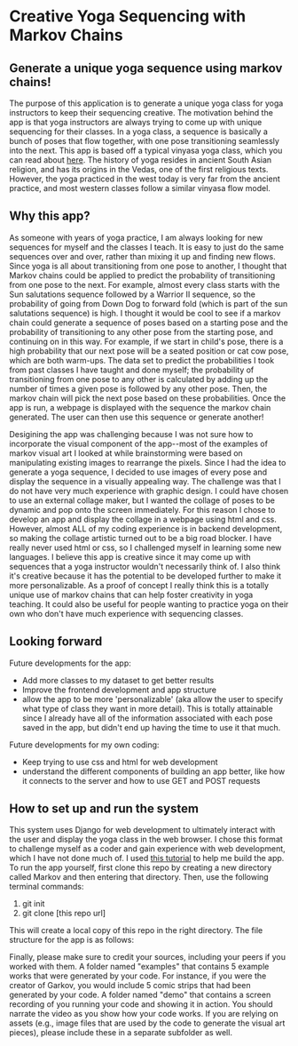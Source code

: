 # Creative Yoga Sequencing with Markov Chains

## Generate a unique yoga sequence using markov chains!
The purpose of this application is to generate a unique yoga class for yoga instructors to keep their sequencing creative. The motivation behind the app is that yoga instructors are always trying to come up with unique sequencing for their classes. In a yoga class, a sequence is basically a bunch of poses that flow together, with one pose transitioning seamlessly into the next. This app is based off a typical vinyasa yoga class, which you can read about [here](https://oneflowyoga.com/blog/what-is-vinyasa-yoga). The history of yoga resides in ancient South Asian religion, and has its origins in the Vedas, one of the first religious texts. However, the yoga practiced in the west today is very far from the ancient practice, and most western classes follow a similar vinyasa flow model. 

## Why this app?
As someone with years of yoga practice, I am always looking for new sequences for myself and the classes I teach. It is easy to just do the same sequences over and over, rather than mixing it up and finding new flows. Since yoga is all about transitioning from one pose to another, I thought that Markov chains could be applied to predict the probability of transitioning from one pose to the next. For example, almost every class starts with the Sun salutations sequence followed by a Warrior II sequence, so the probability of going from Down Dog to forward fold (which is part of the sun salutations sequence) is high. I thought it would be cool to see if a markov chain could generate a sequence of poses based on a starting pose and the probability of transitioning to any other pose from the starting pose, and continuing on in this way. For example, if we start in child's pose, there is a high probability that our next pose will be a seated position or cat cow pose, which are both warm-ups. The data set to predict the probabilities I took from past classes I have taught and done myself; the probability of transitioning from one pose to any other is calculated by adding up the number of times a given pose is followed by any other pose. Then, the markov chain will pick the next pose based on these probabilities. Once the app is run, a webpage is displayed with the sequence the markov chain generated. The user can then use this sequence or generate another!

Desigining the app was challenging because I was not sure how to incorporate the visual component of the app--most of the examples of markov visual art I looked at while brainstorming were based on manipulating existing images to rearrange the pixels. Since I had the idea to generate a yoga sequence, I decided to use images of every pose and display the sequence in a visually appealing way. The challenge was that I do not have very much experience with graphic design. I could have chosen to use an external collage maker, but I wanted the collage of poses to be dynamic and pop onto the screen immediately. For this reason I chose to develop an app and display the collage in a webpage using html and css. However, almost ALL of my coding experience is in backend development, so making the collage artistic turned out to be a big road blocker. I have really never used html or css, so I challenged myself in learning some new languages. I believe this app is creative since it may come up with sequences that a yoga instructor wouldn't necessarily think of. I also think it's creative because it has the potential to be developed further to make it more personalizable. As a proof of concept I really think this is a totally unique use of markov chains that can help foster creativity in yoga teaching. It could also be useful for people wanting to practice yoga on their own who don't have much experience with sequencing classes.

## Looking forward
Future developments for the app:
- Add more classes to my dataset to get better results
- Improve the frontend development and app structure
- allow the app to be more 'personalizable' (aka allow the user to specify what type of class they want in more detail). This is totally attainable since I already have all of the information associated with each pose saved in the app, but didn't end up having the time to use it that much. 

Future developments for my own coding:
- Keep trying to use css and html for web development
- understand the different components of building an app better, like how it connects to the server and how to use GET and POST requests

## How to set up and run the system
This system uses Django for web development to ultimately interact with the user and display the yoga class in the web browser. I chose this format to challenge myself as a coder and gain experience with web development, which I have not done much of. I used [this tutorial](https://docs.djangoproject.com/en/3.1/intro/tutorial01/) to help me build the app. 
To run the app yourself, first clone this repo by creating a new directory called Markov and then entering that directory. Then, use the following terminal commands:

1. git init 
2. git clone [this repo url]

This will create a local copy of this repo in the right directory. The file structure for the app is as follows:

Finally, please make sure to credit your sources, including your peers if you worked with them.
A folder named "examples" that contains 5 example works that were generated by your code. For instance, if you were the creator of Garkov, you would include 5 comic strips that had been generated by your code.
A folder named "demo" that contains a screen recording of you running your code and showing it in action. You should narrate the video as you show how your code works.
If you are relying on assets (e.g., image files that are used by the code to generate the visual art pieces), please include these in a separate subfolder as well.

